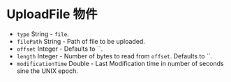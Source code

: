 # UploadFile 物件

* `type` String - `file`.
* `filePath` String - Path of file to be uploaded.
* `offset` Integer - Defaults to ``.
* `length` Integer - Number of bytes to read from `offset`. Defaults to ``.
* `modificationTime` Double - Last Modification time in number of seconds sine the UNIX epoch.
